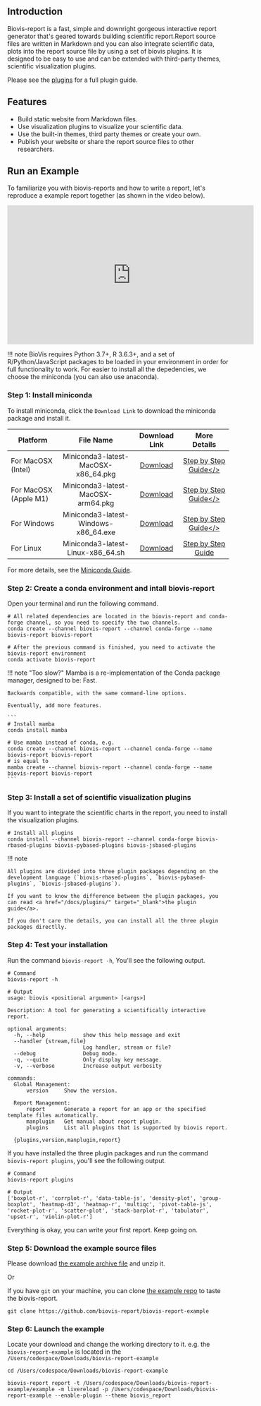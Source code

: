## Introduction

Biovis-report is a fast, simple and downright gorgeous interactive report generator that's geared towards building scientific report.Report source files are written in Markdown and you can also integrate scientific data, plots into the report source file by using a set of biovis plugins. It is designed to be easy to use and can be extended with third-party themes, scientific visualization plugins.

Please see the <a href="/docs/plugins/" target="_blank">plugins</a> for a full plugin guide.

## Features

- Build static website from Markdown files.
- Use visualization plugins to visualize your scientific data.
- Use the built-in themes, third party themes or create your own.
- Publish your website or share the report source files to other researchers.

## Run an Example

To familiarize you with biovis-reports and how to write a report, let's reproduce a example report together (as shown in the video below).

<iframe
    width="560"
    height="315"
    src="https://www.youtube.com/embed/MZ1Kv75t_Mc"
    title="YouTube video player"
    frameborder="0"
    allow="accelerometer; autoplay; clipboard-write; encrypted-media; gyroscope; picture-in-picture"
    allowfullscreen
></iframe>

!!! note
    BioVis requires Python 3.7+, R 3.6.3+, and a set of R/Python/JavaScript packages to be loaded in your environment in order for full functionality to work. For easier to install all the depedencies, we choose the miniconda (you can also use anaconda).

### Step 1: Install miniconda

To install miniconda, click the `Download Link` to download the miniconda package and install it.

| Platform              |              File Name               |                                          Download Link                                          |                             More Details                              |
| --------------------- | :----------------------------------: | :---------------------------------------------------------------------------------------------: | :-------------------------------------------------------------------: |
| For MacOSX (Intel)    | Miniconda3-latest-MacOSX-x86_64.pkg  | <a href="https://repo.anaconda.com/miniconda/Miniconda3-latest-MacOSX-x86_64.pkg">Download</a>  |   <a href="/docs/installation/mac/#miniconda">Step by Step Guide</>   |
| For MacOSX (Apple M1) |  Miniconda3-latest-MacOSX-arm64.pkg  |  <a href="https://repo.anaconda.com/miniconda/Miniconda3-latest-MacOSX-arm64.pkg">Download</a>  |   <a href="/docs/installation/mac/#miniconda">Step by Step Guide</>   |
| For Windows           | Miniconda3-latest-Windows-x86_64.exe | <a href="https://repo.anaconda.com/miniconda/Miniconda3-latest-Windows-x86_64.exe">Download</a> | <a href="/docs/installation/windows/#miniconda">Step by Step Guide</> |
| For Linux             |  Miniconda3-latest-Linux-x86_64.sh   |  <a href="https://repo.anaconda.com/miniconda/Miniconda3-latest-Linux-x86_64.sh"> Download</a>  | <a href="https://ostechnix.com/how-to-install-miniconda-in-linux/" target="_blank">Step by Step Guide</a>  |

For more details, see the [Miniconda Guide](https://docs.conda.io/en/latest/miniconda.html).

### Step 2: Create a conda environment and intall biovis-report

Open your terminal and run the following command.

```
# All related dependencies are located in the biovis-report and conda-forge channel, so you need to specify the two channels.
conda create --channel biovis-report --channel conda-forge --name biovis-report biovis-report

# After the previous command is finished, you need to activate the biovis-report environment
conda activate biovis-report
```

!!! note "Too slow?"
    Mamba is a re-implementation of the Conda package manager, designed to be: 
    Fast.
    
    Backwards compatible, with the same command-line options.
    
    Eventually, add more features.

    ```
    # Install mamba
    conda install mamba

    # Use mamba instead of conda, e.g.
    conda create --channel biovis-report --channel conda-forge --name biovis-report biovis-report
    # is equal to
    mamba create --channel biovis-report --channel conda-forge --name biovis-report biovis-report
    ```

### Step 3: Install a set of scientific visualization plugins

If you want to integrate the scientific charts in the report, you need to install the visualization plugins.

```
# Install all plugins
conda install --channel biovis-report --channel conda-forge biovis-rbased-plugins biovis-pybased-plugins biovis-jsbased-plugins
```

!!! note

    All plugins are divided into three plugin packages depending on the development language (`biovis-rbased-plugins`, `biovis-pybased-plugins`, `biovis-jsbased-plugins`). 

    If you want to know the difference between the plugin packages, you can read <a href="/docs/plugins/" target="_blank">the plugin guide</a>.

    If you don't care the details, you can install all the three plugin packages directlly.

### Step 4: Test your installation

Run the command `biovis-report -h`, You'll see the following output.

```
# Command
biovis-report -h

# Output
usage: biovis <positional argument> [<args>]

Description: A tool for generating a scientifically interactive report.

optional arguments:
  -h, --help            show this help message and exit
  --handler {stream,file}
                        Log handler, stream or file?
  --debug               Debug mode.
  -q, --quite           Only display key message.
  -v, --verbose         Increase output verbosity

commands:
  Global Management:
      version     Show the version.
  
  Report Management:
      report      Generate a report for an app or the specified template files automatically.
      manplugin   Get manual about report plugin.
      plugins     List all plugins that is supported by biovis report.

  {plugins,version,manplugin,report}
```

If you have installed the three plugin packages and run the command `biovis-report plugins`, you'll see the following output.

```
# Command
biovis-report plugins

# Output
['boxplot-r', 'corrplot-r', 'data-table-js', 'density-plot', 'group-boxplot', 'heatmap-d3', 'heatmap-r', 'multiqc', 'pivot-table-js', 'rocket-plot-r', 'scatter-plot', 'stack-barplot-r', 'tabulator', 'upset-r', 'violin-plot-r']
```

Everything is okay, you can write your first report. Keep going on.

### Step 5: Download the example source files

Please download <a href="https://github.com/biovis-report/biovis-report-example/archive/refs/heads/master.zip">the example archive file</a> and unzip it.

Or

If you have `git` on your machine, you can clone [the example repo](https://github.com/biovis-report/biovis-report-example) to taste the biovis-report.

```
git clone https://github.com/biovis-report/biovis-report-example
```

### Step 6: Launch the example

Locate your download and change the working directory to it. e.g. the `biovis-report-example` is located in the `/Users/codespace/Downloads/biovis-report-example`

```
cd /Users/codespace/Downloads/biovis-report-example

biovis-report report -t /Users/codespace/Downloads/biovis-report-example/example -m livereload -p /Users/codespace/Downloads/biovis-report-example --enable-plugin --theme biovis_report
```